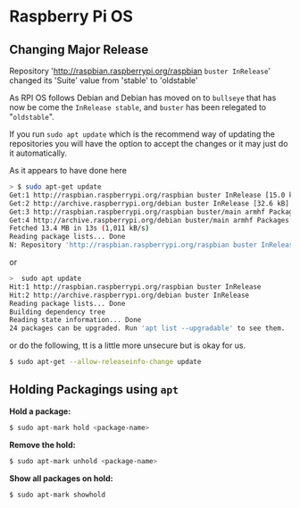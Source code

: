 # Raspberry Pi OS

## Changing Major Release

Repository 'http://raspbian.raspberrypi.org/raspbian `buster InRelease`' changed its 'Suite' value from 'stable' to 'oldstable'

As RPI OS follows Debian and Debian has moved on to `bullseye` that has now be come the `InRelease stable`, and `buster` has been relegated to "`oldstable`".

If you run `sudo apt update` which is the recommend way of updating the repositories you will have the option to accept the changes or it may just do it automatically.

As it appears to have done here

```sh
> $ sudo apt-get update
Get:1 http://raspbian.raspberrypi.org/raspbian buster InRelease [15.0 kB]
Get:2 http://archive.raspberrypi.org/debian buster InRelease [32.6 kB]
Get:3 http://raspbian.raspberrypi.org/raspbian buster/main armhf Packages [13.0 MB]
Get:4 http://archive.raspberrypi.org/debian buster/main armhf Packages [378 kB]
Fetched 13.4 MB in 13s (1,011 kB/s)
Reading package lists... Done
N: Repository 'http://raspbian.raspberrypi.org/raspbian buster InRelease' changed its 'Suite' value from 'stable' to 'oldstable'
```

or
```sh
>  sudo apt update
Hit:1 http://raspbian.raspberrypi.org/raspbian buster InRelease
Hit:2 http://archive.raspberrypi.org/debian buster InRelease
Reading package lists... Done
Building dependency tree
Reading state information... Done
24 packages can be upgraded. Run 'apt list --upgradable' to see them.
```

or do the following, tt is a little more unsecure but is okay for us. 

```sh
$ sudo apt-get --allow-releaseinfo-change update
```

## Holding Packagings using `apt`

**Hold a package:**

```sh 
$ sudo apt-mark hold <package-name>
```

**Remove the hold:**
```sh
$ sudo apt-mark unhold <package-name>
```

**Show all packages on hold:**

```sh
$ sudo apt-mark showhold
```
